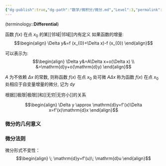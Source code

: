 ```yaml
---
{"dg-publish":true,"dg-path":"数学/微积分/微分.md","Level":3,"permalink":"/数学/微积分/微分/","dgPassFrontmatter":true,"noteIcon":"","created":"2024-05-21T15:20:28.212+08:00","updated":"2024-09-20T14:37:44.869+08:00"}
---
```


(terminology::**Differential**)

函数 $f(x)$ 在点 $x_{0}$ 的某[[邻域\|邻域]]内有定义
如果函数的增量:
$$\begin{align}
\Delta y&=f (x_{0}+\Delta x)-f (x_{0})
\end{align}$$

可以表示为:
$$\begin{align}
\Delta y&=A\Delta x+o(\Delta x) \\
&=\mathrm{d}y+o(\mathrm{d}y)
\end{align}$$

$A$ 为不依赖 $\Delta x$ 的常数, 则称函数 $f(x)$ 在点 $x_{0}$ 处可微
$A\Delta x$ 称为函数 $f(x)$ 在点 $x_{0}$ 处相应于自变量增量的微分, 记为 $\mathrm{d}y$

根据[[极限\|极限]]和[[无穷\|无穷小]]的关系

$$\begin{align}
\Delta y \approx \mathrm{d}y=f'(x)\Delta x=f'(x)\mathrm{d}x
\end{align}$$
### 微分的几何意义


### 微分法则


微分形式不变性：
$$\begin{align}
\; \mathrm{d}y=f'(u)\; \mathrm{d}u
\end{align}$$




